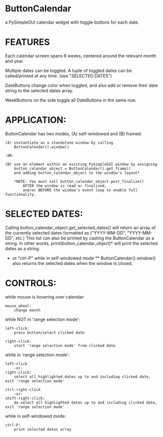 # ButtonCalendar
a PySimpleGUI calendar widget with toggle buttons for each date.

# FEATURES

Each calendar screen spans 6 weeks, centered around the relevant month and year.

Multiple dates can be toggled. A tuple of toggled dates can be called/printed at any time. (see "SELECTED DATES")

DateButtons change color when toggled, and also add or remove their date string to the selected dates array.

WeekButtons on the side toggle all DateButtons in the same row.

# APPLICATION:

ButtonCalendar has two modes, (A) self-windowed and (B) framed:

    (A) instantiate as a standalone window by calling 
        ButtonCalendar().window()
    
    -OR- 

    (B) use an element within an existing PySimpleGUI window by assigning 
        button_calendar_object = ButtonCalendar().get_frame()
        and adding button_calendar_object to the window's layout*
        
        *NOTE: You must call button_calendar_object.post_finalize() 
            AFTER the window is read or finalized, 
            and/or BEFORE the window's event loop to enable full functionality.
    
# SELECTED DATES:

Calling button_calendar_object.get_selected_dates() will return an array of the 
currently selected dates formatted as ("YYYY-MM-DD", "YYYY-MM-DD", etc.)
This list can also be printed by casting the ButtonCalendar as a string.
In other words, print(button_calendar_object)* will print the selected dates as a string.

* or "ctrl-P" while in self-windowed mode
** ButtonCalendar().window() also returns the selected dates when the window is closed.


# CONTROLS:

while mouse is hovering over calendar:
    
    mouse_wheel:
        change month

while NOT in 'range selection mode':
    
    left-click:
        press button/select clicked date

    right-click:
        start 'range selection mode' from clicked date

while in 'range selection mode':

    left-click  
        -or-
    right-click:
        select all highlighted dates up to and including clicked date, exit 'range selection mode'

    ctrl-right-click  
        -or-
    shift-right-click:
        de-select all highlighted dates up to and including clicked date, exit 'range selection mode'
        
while in self-windowed mode:
    
    ctrl-P:
        print selected dates array
